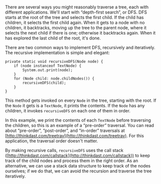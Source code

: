 There are several ways you might reasonably traverse a tree, each with different applications. We'll start with “depth-first search”, or DFS. DFS starts at the root of the tree and selects the first child. If the child has children, it selects the first child again. When it gets to a node with no children, it backtracks, moving up the tree to the parent node, where it selects the next child if there is one; otherwise it backtracks again. When it has explored the last child of the root, it's done.


There are two common ways to implement DFS, recursively and iteratively. The recursive implementation is simple and elegant:

```code
private static void recursiveDFS(Node node) {
    if (node instanceof TextNode) {
        System.out.print(node);
    }
    for (Node child: node.childNodes()) {
        recursiveDFS(child);
    }
}
```

This method gets invoked on every `Node` in the tree, starting with the root. If the `Node` it gets is a `TextNode`, it prints the contents. If the `Node` has any children, it invokes `recursiveDFS` on each one of them in order.


In this example, we print the contents of each `TextNode` before traversing the children, so this is an example of a “pre-order” traversal. You can read about “pre-order”, “post-order”, and “in-order” traversals at [http://thinkdast.com/treetrav](http://thinkdast.com/treetrav).  For this application, the traversal order doesn't matter.


By making recursive calls, `recursiveDFS` uses the call stack ([http://thinkdast.com/callstack](http://thinkdast.com/callstack)) to keep track of the child nodes and process them in the right order. As an alternative, we can use a stack data structure to keep track of the nodes ourselves; if we do that, we can avoid the recursion and traverse the tree iteratively.
